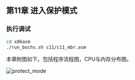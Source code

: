 ## 第11章 进入保护模式

### 执行调试
```bash
cd x86asm
./run_bochs.sh c11/c11_mbr.asm
```

本章附图如下。包括程序流程图，CPU与内存分布图。

![protect_mode](https://github.com/jungle85gopy/x86asm/blob/master/c11/c11.png)


